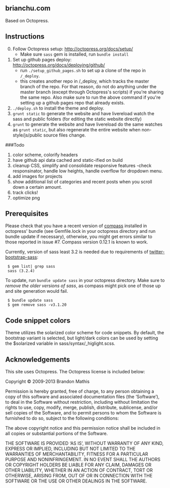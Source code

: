 ## brianchu.com

Based on Octopress.

## Instructions

0. Follow Octopress setup: <http://octopress.org/docs/setup/>
    * Make sure `sass` gem is installed, run `bundle install`
2. Set up github pages deploy: <http://octopress.org/docs/deploying/github/>
    * run `./setup_github_pages.sh` to set up a clone of the repo in `/_deploy`.
    * this creates another repo in /_deploy, which tracks the master branch of the repo. For that reason, do not do anything under the master branch (except through Octopress's scripts) if you're sharing the same repo. Also make sure to run the above command if you're setting up a github pages repo that already exists.
3. `./deploy.sh` to install the theme and deploy.
4. `grunt static` to generate the website and have livereload watch the sass and public folders (for editing the static website directly)
5. `grunt` to generate the website and have livereload do the same watches as `grunt static`, but also regenerate the entire website when non-style/js/public source files change.

###Todo

1. color scheme, colorify headers
2. have github api data cached and static-ified on build
3. cleanup CSS, simplify and consolidate responsive features
  -check responsinator, handle low heights, handle overflow for dropdown menu.
6. add images for projects
8. show additional list of categories and recent posts when you scroll down a certain amount.
9. track clicks!
10. optimize png

## Prerequisites

Please check that you have a recent version of [compass](http://compass-style.org/) installed in octopress' bundle
(see Gemfile.lock in your octopress directory and run bundle update if necessary), otherwise, you might get errors
similar to those reported in issue #7. Compass version 0.12.1 is known to work.

Currently, version of sass least 3.2 is needed due to requirements of [twitter-bootstrap-sass](https://github.com/jlong/sass-twitter-bootstrap):

     $ gem list| grep sass
     sass (3.2.4)

To update, run ````bundle update sass```` in your octopress directory. Make sure to *remove the older versions of sass*,
as compass might pick one of those up and site generation would fail.

     $ bundle update sass
     $ gem remove sass -v3.1.20


## Code snippet colors

Theme utilizes the solarized color scheme for code snippets. By default, the
bootstrap variant is selected, but light/dark colors can be used by setting
the $solarized variable in sass/syntax/\_higlight.scss.


## Acknowledgements

This site uses Octopress. The Octopress license is included below:

Copyright © 2009-2013 Brandon Mathis

Permission is hereby granted, free of charge, to any person obtaining a copy of this software and associated documentation files (the ‘Software’), to deal in the Software without restriction, including without limitation the rights to use, copy, modify, merge, publish, distribute, sublicense, and/or sell copies of the Software, and to permit persons to whom the Software is furnished to do so, subject to the following conditions:

The above copyright notice and this permission notice shall be included in all copies or substantial portions of the Software.

THE SOFTWARE IS PROVIDED ‘AS IS’, WITHOUT WARRANTY OF ANY KIND, EXPRESS OR IMPLIED, INCLUDING BUT NOT LIMITED TO THE WARRANTIES OF MERCHANTABILITY, FITNESS FOR A PARTICULAR PURPOSE AND NONINFRINGEMENT. IN NO EVENT SHALL THE AUTHORS OR COPYRIGHT HOLDERS BE LIABLE FOR ANY CLAIM, DAMAGES OR OTHER LIABILITY, WHETHER IN AN ACTION OF CONTRACT, TORT OR OTHERWISE, ARISING FROM, OUT OF OR IN CONNECTION WITH THE SOFTWARE OR THE USE OR OTHER DEALINGS IN THE SOFTWARE.
